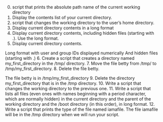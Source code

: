 0. script that prints the absolute path name of the current working directory
1. Display the contents list of your current directory.
2.  script that changes the working directory to the user’s home directory.
3. Display current directory contents in a long format
4. Display current directory contents, including hidden files (starting with .). Use the long format.
5. Display current directory contents.

Long format
with user and group IDs displayed numerically
And hidden files (starting with .)
6. Create a script that creates a directory named my_first_directory in the /tmp/ directory.
7. Move the file betty from /tmp/ to /tmp/my_first_directory.
8. Delete the file betty.

The file betty is in /tmp/my_first_directory
9. Delete the directory my_first_directory that is in the /tmp directory.
10. Write a script that changes the working directory to the previous one.
11. Write a script that lists all files (even ones with names beginning with a period character, which are normally hidden) in the current directory and the parent of the working directory and the /boot directory (in this order), in long format.
12. Write a script that prints the type of the file named iamafile. The file iamafile will be in the /tmp directory when we will run your script.
